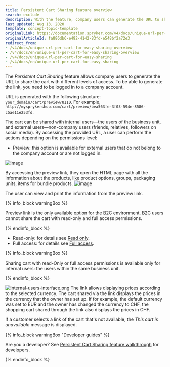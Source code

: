 ```yaml
---
title: Persistent Cart Sharing feature overview
search: exclude
description: With the feature, company users can generate the URL to share the cart with different levels of access.
last_updated: Aug 13, 2020
template: concept-topic-template
originalLink: https://documentation.spryker.com/v4/docs/unique-url-per-cart-for-easy-sharing-overview
originalArticleId: fa886db6-e492-4142-83fd-e548bf2a72e3
redirect_from:
- /v4/docs/unique-url-per-cart-for-easy-sharing-overview
- /v4/docs/en/unique-url-per-cart-for-easy-sharing-overview
- /v4/docs/unique-url-per-cart-for-easy-sharing
- /v4/docs/en/unique-url-per-cart-for-easy-sharing
---
```


The *Persistent Cart Sharing* feature allows company users to generate the URL to share the cart with different levels of access. To be able to generate the link, you need to be logged in to a company account.

URL is generated with the following structure: `your_domain/cart/preview/UIID`. For example, `http://mysprykershop.com/cart/preview/bea563fe-3f03-594e-8586-c5ae11e253fd`.

The cart can be shared with internal users—the users of the business unit, and external users—non-company users (friends, relatives, followers on social media). By accessing the provided URL, a user can perform the actions depending on the permissions level:

* Preview: this option is available for external users that do not belong to the company account or are not logged in.

![image](https://spryker.s3.eu-central-1.amazonaws.com/docs/Features/Shopping+Cart/Unique+URL+per+Cart+for+Easy+Sharing/external-users-interface.png)


By accessing the preview link, they open the HTML page with all the information about the products, like product options, groups, packaging units, items for bundle products.
![image](https://spryker.s3.eu-central-1.amazonaws.com/docs/Features/Shopping+Cart/Unique+URL+per+Cart+for+Easy+Sharing/cart-preview-share.png)

The user can view and print the information from the preview link.


{% info_block warningBox %}

Preview link is the only available option for the B2C environment. B2C users cannot share the cart with read-only and full access permissions.

{% endinfo_block %}

* Read-only: for details see [Read only](/docs/scos/user/features/{{page.version}}/shopping-lists-feature-overview/shopping-lists-feature-overview.html#read-only).
* Full access: for details see [Full access](/docs/scos/user/features/{{page.version}}/shopping-lists-feature-overview/shopping-lists-feature-overview.html#full-access).

{% info_block warningBox %}

Sharing cart with read-Only or full access permissions is available only for internal users: the users within the same business unit.

{% endinfo_block %}

![internal-users-interface.png](https://spryker.s3.eu-central-1.amazonaws.com/docs/Features/Shopping+Cart/Unique+URL+per+Cart+for+Easy+Sharing/internal-users-interface.png)
The link allows displaying prices according to the selected currency. The cart shared via the link displays the prices in the currency that the owner has set up. If for example, the default currency was set to EUR and the owner has changed the currency to CHF, the shopping cart shared through the link also displays the prices in CHF.

If a customer selects a link of the cart that's not available, the _This cart is unavailable_ message is displayed.

{% info_block warningBox "Developer guides" %}

Are you a developer? See [Persistent Cart Sharing feature walkthrough](/docs/scos/dev/feature-walkthroughs/{{page.version}}/persistent-cart-sharing-feature-walkthrough/persistent-cart-sharing-feature-walkthrough.html) for developers.

{% endinfo_block %}
